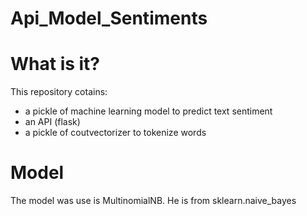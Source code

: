 # Api_Model_Sentiments
# What is it?
This repository cotains:
- a pickle of machine learning model to predict text sentiment
- an API (flask)
- a pickle of coutvectorizer to tokenize words 
# Model
The model was use is MultinomialNB. He is from sklearn.naive_bayes

